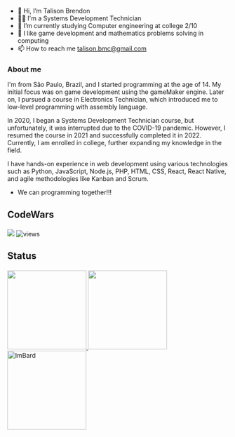 - 👋 Hi, I’m Talison Brendon
- 👨‍💻 I'm a Systems Development Technician 
- 🌱 I’m currently studying Computer engineering at college 2/10
- 💙 I like game development and mathematics problems solving in computing
- 📫 How to reach me talison.bmc@gmail.com
### About me
I'm from São Paulo, Brazil, and I started programming at the age of 14. My initial focus was on game development using the gameMaker engine. Later on, I pursued a course in Electronics Technician, which introduced me to low-level programming with assembly language.

In 2020, I began a Systems Development Technician course, but unfortunately, it was interrupted due to the COVID-19 pandemic. However, I resumed the course in 2021 and successfully completed it in 2022. Currently, I am enrolled in college, further expanding my knowledge in the field.

I have hands-on experience in web development using various technologies such as Python, JavaScript, Node.js, PHP, HTML, CSS, React, React Native, and agile methodologies like Kanban and Scrum.
 - We can programming together!!!

## <p>CodeWars</p>
<img src="https://www.codewars.com/users/ImBard/badges/large" />
<img src="https://komarev.com/ghpvc/?username=ImBard&style=flat-square&color=red" alt="views"/>

## <p>Status</p>
<div>
  <a href="https://github.com/ImBard">
  <img height="180em" src="https://github-readme-stats.vercel.app/api/top-langs/?username=ImBard&layout=compact&langs_count=7&theme=dracula"/>
  <img height="180em" src="https://github-readme-stats.vercel.app/api?username=ImBard&show_icons=true&theme=dracula&include_all_commits=true&count_private=true"/>
 <a href="https://github.com/ImBard">
  <img height="180em" src="https://github-readme-streak-stats.herokuapp.com/?user=ImBard&theme=dracula" alt="ImBard" />
</div>
